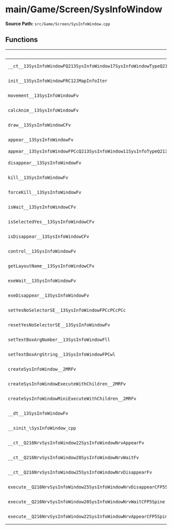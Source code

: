 # main/Game/Screen/SysInfoWindow

**Source Path:** `src/Game/Screen/SysInfoWindow.cpp`

## Functions

| Name | Address | Match % |
|------|---------|---------|
| `__ct__13SysInfoWindowFQ213SysInfoWindow17SysInfoWindowTypeQ213SysInfoWindow18SysInfoExecuteType` | `0x8038CE38` | :white_check_mark: (100.0%) |
| `init__13SysInfoWindowFRC12JMapInfoIter` | `0x8038CEFC` | :white_check_mark: (100.0%) |
| `movement__13SysInfoWindowFv` | `0x8038CFF8` | :white_check_mark: (100.0%) |
| `calcAnim__13SysInfoWindowFv` | `0x8038D044` | :white_check_mark: (100.0%) |
| `draw__13SysInfoWindowCFv` | `0x8038D090` | :white_check_mark: (100.0%) |
| `appear__13SysInfoWindowFv` | `0x8038D0DC` | :white_check_mark: (100.0%) |
| `appear__13SysInfoWindowFPCcQ213SysInfoWindow11SysInfoTypeQ213SysInfoWindow14SysInfoTextPosQ213SysInfoWindow18SysInfoMessageType` | `0x8038D14C` | :x: (0.0%) |
| `disappear__13SysInfoWindowFv` | `0x8038D2F8` | :white_check_mark: (100.0%) |
| `kill__13SysInfoWindowFv` | `0x8038D300` | :white_check_mark: (100.0%) |
| `forceKill__13SysInfoWindowFv` | `0x8038D340` | :white_check_mark: (100.0%) |
| `isWait__13SysInfoWindowCFv` | `0x8038D388` | :white_check_mark: (100.0%) |
| `isSelectedYes__13SysInfoWindowCFv` | `0x8038D390` | :white_check_mark: (100.0%) |
| `isDisappear__13SysInfoWindowCFv` | `0x8038D398` | :white_check_mark: (100.0%) |
| `control__13SysInfoWindowFv` | `0x8038D3A0` | :white_check_mark: (100.0%) |
| `getLayoutName__13SysInfoWindowCFv` | `0x8038D3B4` | :white_check_mark: (100.0%) |
| `exeWait__13SysInfoWindowFv` | `0x8038D3F0` | :x: (94.5%) |
| `exeDisappear__13SysInfoWindowFv` | `0x8038D4CC` | :white_check_mark: (100.0%) |
| `setYesNoSelectorSE__13SysInfoWindowFPCcPCcPCc` | `0x8038D5A4` | :white_check_mark: (100.0%) |
| `resetYesNoSelectorSE__13SysInfoWindowFv` | `0x8038D5B8` | :white_check_mark: (100.0%) |
| `setTextBoxArgNumber__13SysInfoWindowFll` | `0x8038D5D8` | :white_check_mark: (100.0%) |
| `setTextBoxArgString__13SysInfoWindowFPCwl` | `0x8038D5EC` | :white_check_mark: (100.0%) |
| `createSysInfoWindow__2MRFv` | `0x8038D600` | :white_check_mark: (100.0%) |
| `createSysInfoWindowExecuteWithChildren__2MRFv` | `0x8038D654` | :white_check_mark: (100.0%) |
| `createSysInfoWindowMiniExecuteWithChildren__2MRFv` | `0x8038D6A8` | :white_check_mark: (100.0%) |
| `__dt__13SysInfoWindowFv` | `0x8038D6FC` | :white_check_mark: (100.0%) |
| `__sinit_\SysInfoWindow_cpp` | `0x8038D758` | :white_check_mark: (100.0%) |
| `__ct__Q216NrvSysInfoWindow22SysInfoWindowNrvAppearFv` | `0x8038D78C` | :white_check_mark: (100.0%) |
| `__ct__Q216NrvSysInfoWindow20SysInfoWindowNrvWaitFv` | `0x8038D79C` | :white_check_mark: (100.0%) |
| `__ct__Q216NrvSysInfoWindow25SysInfoWindowNrvDisappearFv` | `0x8038D7AC` | :white_check_mark: (100.0%) |
| `execute__Q216NrvSysInfoWindow25SysInfoWindowNrvDisappearCFP5Spine` | `0x8038D7BC` | :white_check_mark: (100.0%) |
| `execute__Q216NrvSysInfoWindow20SysInfoWindowNrvWaitCFP5Spine` | `0x8038D7C4` | :white_check_mark: (100.0%) |
| `execute__Q216NrvSysInfoWindow22SysInfoWindowNrvAppearCFP5Spine` | `0x8038D7CC` | :white_check_mark: (100.0%) |